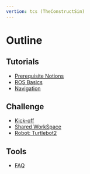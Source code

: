 ```yaml
---
vertion: tcs (TheConstructSim)
---
```


# Outline

## Tutorials

* [Prerequisite Notions](TheConstruct/0-prequisiteCourses.md)
* [ROS Basics](TheConstruct/1-rosBasics.md)
* [Navigation](TheConstruct/2-navigation.md)

## Challenge

* [Kick-off](challenge/intro-tcs.md)
* [Shared WorkSpace](challenge/git-rds.md)
* [Robot: Turtlebot2](challenge/turtlebot2.md)
<!--
* [Agile development](challenge/agile-dev.md)
* [Evaluation](challenge/evaluation.md)
-->

## Tools

* [FAQ](faq.md)
